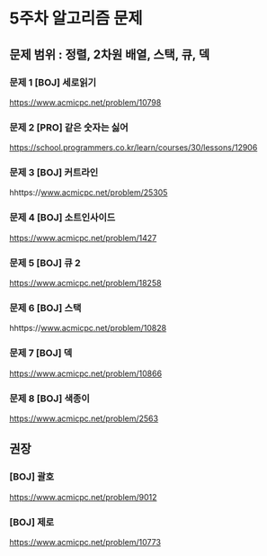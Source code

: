 # 5주차 알고리즘 문제
## 문제 범위 : 정렬, 2차원 배열, 스택, 큐, 덱
### 문제 1 [BOJ] 세로읽기
https://www.acmicpc.net/problem/10798 
### 문제 2 [PRO] 같은 숫자는 싫어
https://school.programmers.co.kr/learn/courses/30/lessons/12906 
### 문제 3 [BOJ] 커트라인
hhttps://www.acmicpc.net/problem/25305 
### 문제 4 [BOJ] 소트인사이드
https://www.acmicpc.net/problem/1427 
### 문제 5 [BOJ] 큐 2
https://www.acmicpc.net/problem/18258 
### 문제 6 [BOJ] 스택
hhttps://www.acmicpc.net/problem/10828 
### 문제 7 [BOJ] 덱
https://www.acmicpc.net/problem/10866 
### 문제 8 [BOJ] 색종이
https://www.acmicpc.net/problem/2563 

## 권장
### [BOJ] 괄호
https://www.acmicpc.net/problem/9012 
### [BOJ] 제로
https://www.acmicpc.net/problem/10773  
